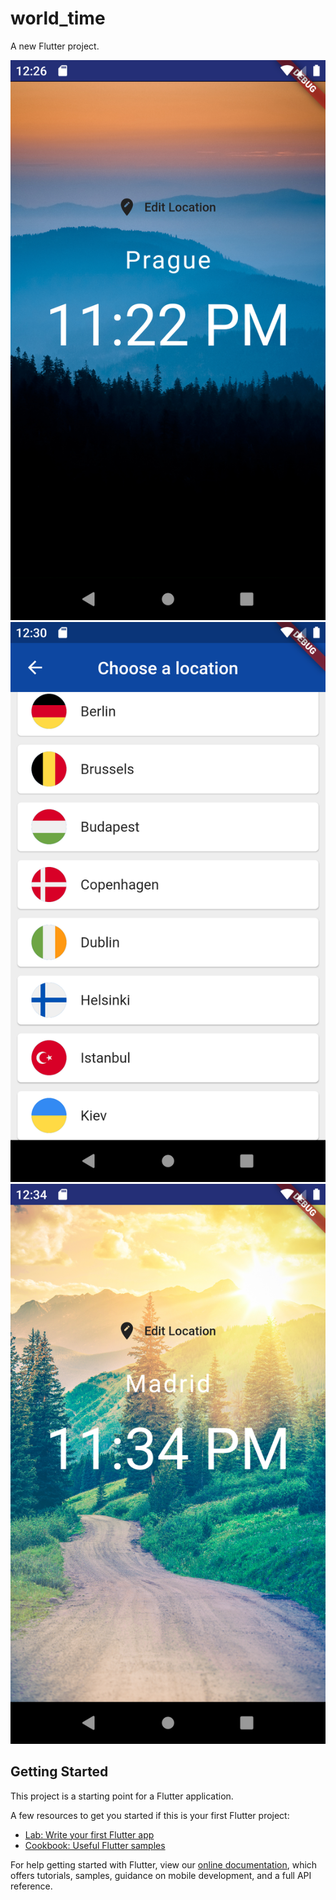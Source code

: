 # world_time

A new Flutter project.

![GitHub Logo](https://github.com/sercanevyapan/flutter_world_time/blob/master/screenshot/flutter_01.png)   ![GitHub Logo](https://github.com/sercanevyapan/flutter_world_time/blob/master/screenshot/flutter_02.png)   ![GitHub Logo](https://github.com/sercanevyapan/flutter_world_time/blob/master/screenshot/flutter_03.png)

## Getting Started

This project is a starting point for a Flutter application.

A few resources to get you started if this is your first Flutter project:

- [Lab: Write your first Flutter app](https://flutter.dev/docs/get-started/codelab)
- [Cookbook: Useful Flutter samples](https://flutter.dev/docs/cookbook)

For help getting started with Flutter, view our
[online documentation](https://flutter.dev/docs), which offers tutorials,
samples, guidance on mobile development, and a full API reference.
